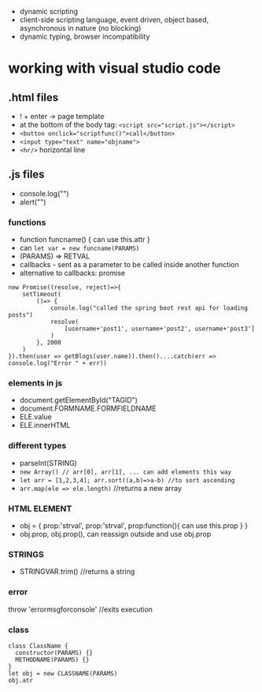 * dynamic scripting
* client-side scripting language, event driven, object based, asynchronous in nature (no blocking)
* dynamic typing, browser incompatibility
# working with visual studio code
## .html files
* ! + enter -> page template
* at the bottom of the body tag: `<script src="script.js"></script>`
* `<button onclick="scriptfunc()">call</button>`
* `<input type="text" name="objname">`
* `<hr/>` horizontal line
## .js files
* console.log("")
* alert("")
### functions
* function funcname() { can use this.attr }
* can `let var = new funcname(PARAMS)`
* (PARAMS) => RETVAL
* callbacks - sent as a parameter to be called inside another function
* alternative to callbacks: promise
```
new Promise((resolve, reject)=>{
    setTimeout(
        ()=> {
            console.log("called the spring boot rest api for loading posts")
            resolve(
                [username+'post1', username+'post2', username+'post3']
            )
        }, 2000
    )
}).then(user => getBlogs(user.name)).then()....catch(err => console.log("Error " + err))
```
### elements in js
* document.getElementById("TAGID")
* document.FORMNAME.FORMFIELDNAME
* ELE.value
* ELE.innerHTML
### different types
* parseInt(STRING)
* `new Array() // arr[0], arr[1], ... can add elements this way`
* `let arr = [1,2,3,4]; arr.sort((a,b)=>a-b) //to sort ascending`
* `arr.map(ele => ele.length)` //returns a new array
### HTML ELEMENT
* obj = { prop:'strval', prop:'strval', prop:function(){ can use this.prop } }
* obj.prop, obj.prop(), can reassign outside and use obj.prop
### STRINGS
* STRINGVAR.trim() //returns a string
### error
throw 'errormsgforconsole' //exits execution
### class
```
class ClassName {
  constructor(PARAMS) {}
  METHODNAME(PARAMS) {}
}
let obj = new CLASSNAME(PARAMS)
obj.atr
```
